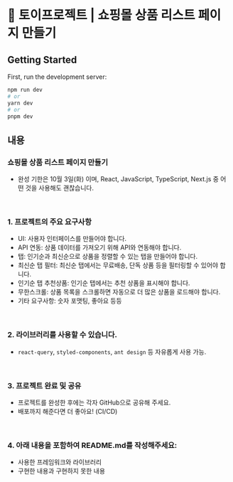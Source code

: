 # 👚 토이프로젝트 | 쇼핑몰 상품 리스트 페이지 만들기

## Getting Started

First, run the development server:

```bash
npm run dev
# or
yarn dev
# or
pnpm dev
```

## 내용

### 쇼핑몰 상품 리스트 페이지 만들기

- 완성 기한은 10월 3일(화) 이며, React, JavaScript, TypeScript, Next.js 중 어떤 것을 사용해도 괜찮습니다.

<br>

### 1. **프로젝트의 주요 요구사항**

- UI: 사용자 인터페이스를 만들어야 합니다.
- API 연동: 상품 데이터를 가져오기 위해 API와 연동해야 합니다.
- 탭: 인기순과 최신순으로 상품을 정렬할 수 있는 탭을 만들어야 합니다.
- 최신순 탭 필터: 최신순 탭에서는 무료배송, 단독 상품 등을 필터링할 수 있어야 합니다.
- 인기순 탭 추천상품: 인기순 탭에서는 추천 상품을 표시해야 합니다.
- 무한스크롤: 상품 목록을 스크롤하면 자동으로 더 많은 상품을 로드해야 합니다.
- 기타 요구사항: 숫자 포맷팅, 좋아요 등등

<br>

### 2. 라이브러리를 사용할 수 있습니다.

- `react-query`, `styled-components`, `ant design` 등 자유롭게 사용 가능.

<br>

### 3. 프로젝트 완료 및 공유

- 프로젝트를 완성한 후에는 각자 GitHub으로 공유해 주세요.
- 배포까지 해준다면 더 좋아요! (CI/CD)

<br>

### 4. 아래 내용을 포함하여 README.md를 작성해주세요:

- 사용한 프레임워크와 라이브러리
- 구현한 내용과 구현하지 못한 내용
